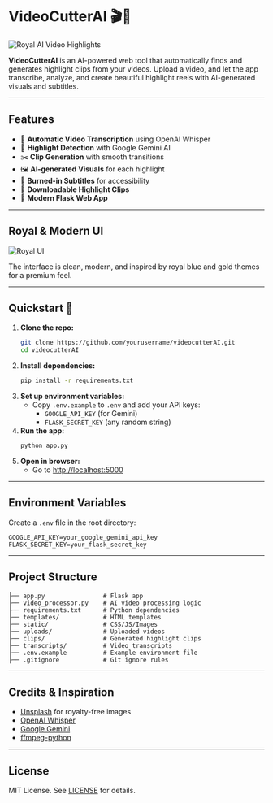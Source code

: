 # VideoCutterAI 🎬🤖

![Royal AI Video Highlights](https://images.unsplash.com/photo-1464983953574-0892a716854b?auto=format&fit=crop&w=1200&q=80)

**VideoCutterAI** is an AI-powered web tool that automatically finds and generates highlight clips from your videos. Upload a video, and let the app transcribe, analyze, and create beautiful highlight reels with AI-generated visuals and subtitles.

---

## Features

- 🎥 **Automatic Video Transcription** using OpenAI Whisper
- 🧠 **Highlight Detection** with Google Gemini AI
- ✂️ **Clip Generation** with smooth transitions
- 🖼️ **AI-generated Visuals** for each highlight
- 📝 **Burned-in Subtitles** for accessibility
- 💾 **Downloadable Highlight Clips**
- 🦾 **Modern Flask Web App**

---

## Royal & Modern UI

![Royal UI](https://images.unsplash.com/photo-1506744038136-46273834b3fb?auto=format&fit=crop&w=1200&q=80)

The interface is clean, modern, and inspired by royal blue and gold themes for a premium feel.

---

## Quickstart 🚀

1. **Clone the repo:**
   ```sh
   git clone https://github.com/yourusername/videocutterAI.git
   cd videocutterAI
   ```
2. **Install dependencies:**
   ```sh
   pip install -r requirements.txt
   ```
3. **Set up environment variables:**
   - Copy `.env.example` to `.env` and add your API keys:
     - `GOOGLE_API_KEY` (for Gemini)
     - `FLASK_SECRET_KEY` (any random string)
4. **Run the app:**
   ```sh
   python app.py
   ```
5. **Open in browser:**
   - Go to [http://localhost:5000](http://localhost:5000)

---

## Environment Variables

Create a `.env` file in the root directory:

```
GOOGLE_API_KEY=your_google_gemini_api_key
FLASK_SECRET_KEY=your_flask_secret_key
```

---

## Project Structure

```
├── app.py                # Flask app
├── video_processor.py    # AI video processing logic
├── requirements.txt      # Python dependencies
├── templates/            # HTML templates
├── static/               # CSS/JS/Images
├── uploads/              # Uploaded videos
├── clips/                # Generated highlight clips
├── transcripts/          # Video transcripts
├── .env.example          # Example environment file
├── .gitignore            # Git ignore rules
```

---

## Credits & Inspiration

- [Unsplash](https://unsplash.com/) for royalty-free images
- [OpenAI Whisper](https://github.com/openai/whisper)
- [Google Gemini](https://ai.google/discover/gemini/)
- [ffmpeg-python](https://github.com/kkroening/ffmpeg-python)

---

## License

MIT License. See [LICENSE](LICENSE) for details.
